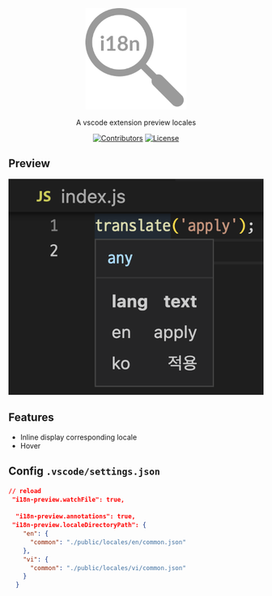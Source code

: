 <p align="center">
<a href="https://marketplace.visualstudio.com/items?itemName=hunghg255.i18n-preview">
<img src="https://github.com/hunghg255/i18n-preview/blob/main/res/logo.png?raw=true" alt="logo" width='200'/>
</a>
</p>

<p align="center">
  A vscode extension preview locales
</p>

<p align="center">
  <a href="https://github.com/hunghg255/i18n-preview/graphs/contributors" target="_blank" rel="noopener noreferrer"><img src="https://img.shields.io/badge/all_contributors-1-orange.svg" alt="Contributors" /></a>
  <a href="https://github.com/hunghg255/i18n-preview/blob/main/LICENSE" target="_blank" rel="noopener noreferrer"><img src="https://badgen.net/github/license/hunghg255/agile-css-suggestion" alt="License" /></a>
</p>


## Preview

<p align='center'>
  <img src="https://github.com/hunghg255/i18n-preview/blob/main/screenshots/preview-1.png?raw=true" alt='preview'>
</p>


## Features

- Inline display corresponding locale
- Hover

## Config `.vscode/settings.json`

```json
// reload
 "i18n-preview.watchFile": true,

  "i18n-preview.annotations": true,
 "i18n-preview.localeDirectoryPath": {
    "en": {
      "common": "./public/locales/en/common.json"
    },
    "vi": {
      "common": "./public/locales/vi/common.json"
    }
  }
```
